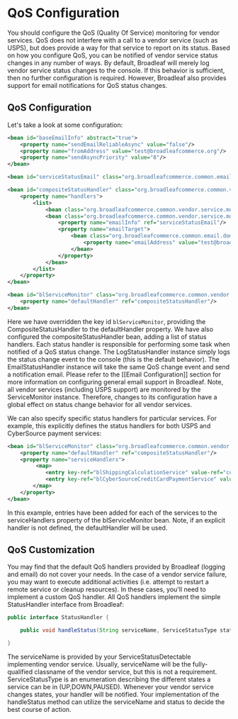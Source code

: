 # QoS Configuration

You should configure the QoS (Quality Of Service) monitoring for vendor services. QoS does not interfere with a call to a vendor service (such as USPS), but does provide a way for that service to report on its status. Based on how you configure QoS, you can be notified of vendor service status changes in any number of ways. By default, Broadleaf will merely log vendor service status changes to the console. If this behavior is sufficient, then no further configuration is required. However, Broadleaf also provides support for email notifications for QoS status changes.

## <a name="wiki-config"></a>QoS Configuration

Let's take a look at some configuration:

```xml
<bean id="baseEmailInfo" abstract="true">
    <property name="sendEmailReliableAsync" value="false"/>
    <property name="fromAddress" value="test@broadleafcommerce.org"/>
    <property name="sendAsyncPriority" value="8"/>
</bean>

<bean id="serviceStatusEmail" class="org.broadleafcommerce.common.email.service.info.EmailInfo" parent="baseEmailInfo"/>

<bean id="compositeStatusHandler" class="org.broadleafcommerce.common.vendor.service.monitor.handler.CompositeStatusHandler">
    <property name="handlers">
        <list>
            <bean class="org.broadleafcommerce.common.vendor.service.monitor.handler.LogStatusHandler"/>
            <bean class="org.broadleafcommerce.common.vendor.service.monitor.handler.EmailStatusHandler">
                <property name="emailInfo" ref="serviceStatusEmail"/>
                <property name="emailTarget">
                    <bean class="org.broadleafcommerce.common.email.domain.EmailTargetImpl">
                        <property name="emailAddress" value="test@broadleafcommerce.org"/>
                    </bean>
                </property>
            </bean>
        </list>
    </property>
</bean>

<bean id="blServiceMonitor" class="org.broadleafcommerce.common.vendor.service.monitor.ServiceMonitor" init-method="init">
    <property name="defaultHandler" ref="compositeStatusHandler"/>
</bean>
```

Here we have overridden the key id `blServiceMonitor`, providing the CompositeStatusHandler to the defaultHandler property. We have also configured the compositeStatusHandler bean, adding a list of status handlers. Each status handler is responsible for performing some task when notified of a QoS status change. The LogStatusHandler instance simply logs the status change event to the console (this is the default behavior). The EmailStatusHandler instance will take the same QoS change event and send a notification email. Please refer to the [[Email Configuration]] section for more information on configuring general email support in Broadleaf. Note, all vendor services (including USPS support) are monitored by the ServiceMonitor instance. Therefore, changes to its configuration have a global effect on status change behavior for all vendor services.

We can also specify specific status handlers for particular services. For example, this explicitly defines the status handlers for both USPS and CyberSource payment services:

```xml
<bean id="blServiceMonitor" class="org.broadleafcommerce.common.vendor.service.monitor.ServiceMonitor" init-method="init">
    <property name="defaultHandler" ref="compositeStatusHandler"/>
    <property name="serviceHandlers">
         <map>
            <entry key-ref="blShippingCalculationService" value-ref="compositeStatusHandler"/>
            <entry key-ref="blCyberSourceCreditCardPaymentService" value-ref="compositeStatusHandler"/>
        </map>
    </property>
</bean>
```

In this example, entries have been added for each of the services to the serviceHandlers property of the blServiceMonitor bean. Note, if an explicit handler is not defined, the defaultHandler will be used.

## <a name="wiki-customization"></a>QoS Customization

You may find that the default QoS handlers provided by Broadleaf (logging and email) do not cover your needs. In the case of a vendor service failure, you may want to execute additional activities (i.e. attempt to restart a remote service or cleanup resources). In these cases, you'll need to implement a custom QoS handler. All QoS handlers implement the simple StatusHandler interface from Broadleaf:

```java
public interface StatusHandler {

    public void handleStatus(String serviceName, ServiceStatusType status);

}
```

The serviceName is provided by your ServiceStatusDetectable implementing vendor service. Usually, serviceName will be the fully-qualified classname of the vendor service, but this is not a requirement. ServiceStatusType is an enumeration describing the different states a service can be in (UP,DOWN,PAUSED). Whenever your vendor service changes states, your handler will be notified. Your implementation of the handleStatus method can utilize the serviceName and status to decide the best course of action.

